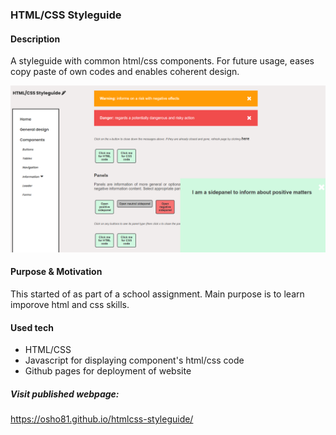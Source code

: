 ### HTML/CSS Styleguide

#### Description 
A styleguide with common html/css components. For future usage, eases copy paste of own codes and enables coherent design. 


<img src="https://github.com/osho81/htmlcss-styleguide/blob/master/images/pic-of-styleguide.png" alt="Pic from the game" width="800"/>


#### Purpose & Motivation
This started of as part of a school assignment. 
Main purpose is to learn imporove html and css skills. 

#### Used tech
- HTML/CSS
- Javascript for displaying component's html/css code 
- Github pages for deployment of website

##### Visit published webpage:
https://osho81.github.io/htmlcss-styleguide/  
